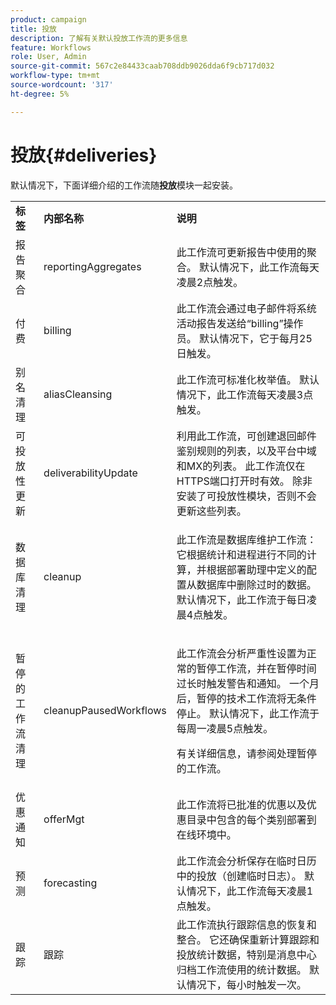 ```yaml
---
product: campaign
title: 投放
description: 了解有关默认投放工作流的更多信息
feature: Workflows
role: User, Admin
source-git-commit: 567c2e84433caab708ddb9026dda6f9cb717d032
workflow-type: tm+mt
source-wordcount: '317'
ht-degree: 5%

---
```



# 投放{#deliveries}



默认情况下，下面详细介绍的工作流随&#x200B;**投放**&#x200B;模块一起安装。

<table> 
 <tbody> 
  <tr> 
   <td> <strong>标签</strong><br /> </td> 
   <td> <strong>内部名称</strong><br /> </td> 
   <td> <strong>说明</strong><br /> </td> 
  </tr> 
  <tr> 
   <td> <span class="uicontrol">报告聚合</span> <br /> </td> 
   <td> <span class="uicontrol">reportingAggregates</span> <br /> </td> 
   <td> 此工作流可更新报告中使用的聚合。 默认情况下，此工作流每天凌晨2点触发。<br /> </td> 
  </tr> 
  <tr> 
   <td> <span class="uicontrol">付费</span> <br /> </td> 
   <td> <span class="uicontrol">billing</span> <br /> </td> 
   <td> 此工作流会通过电子邮件将系统活动报告发送给“billing”操作员。 默认情况下，它于每月25日触发。<br /> </td> 
  </tr> 
  <tr> 
   <td> <span class="uicontrol">别名清理</span> <br /> </td> 
   <td> <span class="uicontrol">aliasCleansing</span> <br /> </td> 
   <td> 此工作流可标准化枚举值。 默认情况下，此工作流每天凌晨3点触发。<br /> </td> 
  </tr> 
  <tr> 
   <td> <span class="uicontrol">可投放性更新</span> <br /> </td> 
   <td> <span class="uicontrol">deliverabilityUpdate</span> <br /> </td> 
   <td> 利用此工作流，可创建退回邮件鉴别规则的列表，以及平台中域和MX的列表。 此工作流仅在HTTPS端口打开时有效。 除非安装了可投放性模块，否则不会更新这些列表。<br /> </td> 
  </tr> 
  <tr> 
   <td> <span class="uicontrol">数据库清理</span> <br /> </td> 
   <td> <span class="uicontrol">cleanup</span> <br /> </td> 
   <td> <p>此工作流是数据库维护工作流：它根据统计和进程进行不同的计算，并根据部署助理中定义的配置从数据库中删除过时的数据。 默认情况下，此工作流于每日凌晨4点触发。</p></td> 
  </tr> 
  <tr> 
   <td> <span class="uicontrol">暂停的工作流清理</span> <br /> </td> 
   <td> <span class="uicontrol">cleanupPausedWorkflows</span> <br /> </td> 
   <td> <p>此工作流会分析严重性设置为正常的暂停工作流，并在暂停时间过长时触发警告和通知。 一个月后，暂停的技术工作流将无条件停止。 默认情况下，此工作流于每周一凌晨5点触发。</p> <p>有关详细信息，请参阅处理暂停的工作流</a>。</p></td> 
  </tr> 
  <tr> 
   <td> <span class="uicontrol">优惠通知</span> <br /> </td> 
   <td> <span class="uicontrol">offerMgt</span> <br /> </td> 
   <td> 此工作流将已批准的优惠以及优惠目录中包含的每个类别部署到在线环境中。<br /> </td> 
  </tr> 
  <tr> 
   <td> <span class="uicontrol">预测</span> <br /> </td> 
   <td> <span class="uicontrol">forecasting</span> <br /> </td> 
   <td> 此工作流会分析保存在临时日历中的投放（创建临时日志）。 默认情况下，此工作流每天凌晨1点触发。<br /> </td> 
  </tr> 
  <tr> 
   <td> <span class="uicontrol">跟踪</span> <br /> </td> 
   <td> <span class="uicontrol">跟踪</span> <br /> </td> 
   <td> 此工作流执行跟踪信息的恢复和整合。 它还确保重新计算跟踪和投放统计数据，特别是消息中心归档工作流使用的统计数据。 默认情况下，每小时触发一次。<br /> </td> 
  </tr> 
 </tbody> 
</table>

